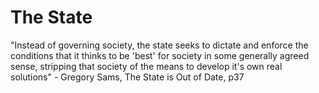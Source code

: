 # The State
"Instead of governing society, the state seeks to dictate and enforce the conditions that it thinks to be 'best' for society in some generally agreed sense, stripping that society of the means to develop it's own real solutions" - Gregory Sams, The State is Out of Date, p37